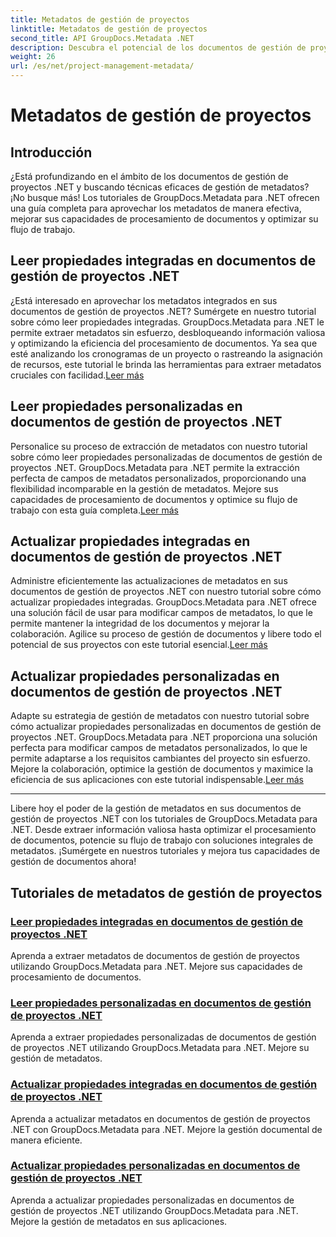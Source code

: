 ```yaml
---
title: Metadatos de gestión de proyectos
linktitle: Metadatos de gestión de proyectos
second_title: API GroupDocs.Metadata .NET
description: Descubra el potencial de los documentos de gestión de proyectos .NET con los tutoriales de GroupDocs.Metadata para .NET. Extraiga, actualice y administre metadatos sin esfuerzo.
weight: 26
url: /es/net/project-management-metadata/
---
```


# Metadatos de gestión de proyectos


## Introducción

¿Está profundizando en el ámbito de los documentos de gestión de proyectos .NET y buscando técnicas eficaces de gestión de metadatos? ¡No busque más! Los tutoriales de GroupDocs.Metadata para .NET ofrecen una guía completa para aprovechar los metadatos de manera efectiva, mejorar sus capacidades de procesamiento de documentos y optimizar su flujo de trabajo.

## Leer propiedades integradas en documentos de gestión de proyectos .NET

 ¿Está interesado en aprovechar los metadatos integrados en sus documentos de gestión de proyectos .NET? Sumérgete en nuestro tutorial sobre cómo leer propiedades integradas. GroupDocs.Metadata para .NET le permite extraer metadatos sin esfuerzo, desbloqueando información valiosa y optimizando la eficiencia del procesamiento de documentos. Ya sea que esté analizando los cronogramas de un proyecto o rastreando la asignación de recursos, este tutorial le brinda las herramientas para extraer metadatos cruciales con facilidad.[Leer más](./read-built-in-properties-project-management-documents/)

## Leer propiedades personalizadas en documentos de gestión de proyectos .NET

 Personalice su proceso de extracción de metadatos con nuestro tutorial sobre cómo leer propiedades personalizadas de documentos de gestión de proyectos .NET. GroupDocs.Metadata para .NET permite la extracción perfecta de campos de metadatos personalizados, proporcionando una flexibilidad incomparable en la gestión de metadatos. Mejore sus capacidades de procesamiento de documentos y optimice su flujo de trabajo con esta guía completa.[Leer más](./read-custom-properties-project-management-documents/)

## Actualizar propiedades integradas en documentos de gestión de proyectos .NET

 Administre eficientemente las actualizaciones de metadatos en sus documentos de gestión de proyectos .NET con nuestro tutorial sobre cómo actualizar propiedades integradas. GroupDocs.Metadata para .NET ofrece una solución fácil de usar para modificar campos de metadatos, lo que le permite mantener la integridad de los documentos y mejorar la colaboración. Agilice su proceso de gestión de documentos y libere todo el potencial de sus proyectos con este tutorial esencial.[Leer más](./update-built-in-properties-project-management-documents/)

## Actualizar propiedades personalizadas en documentos de gestión de proyectos .NET

Adapte su estrategia de gestión de metadatos con nuestro tutorial sobre cómo actualizar propiedades personalizadas en documentos de gestión de proyectos .NET. GroupDocs.Metadata para .NET proporciona una solución perfecta para modificar campos de metadatos personalizados, lo que le permite adaptarse a los requisitos cambiantes del proyecto sin esfuerzo. Mejore la colaboración, optimice la gestión de documentos y maximice la eficiencia de sus aplicaciones con este tutorial indispensable.[Leer más](./update-custom-properties-project-management-documents/)

----

Libere hoy el poder de la gestión de metadatos en sus documentos de gestión de proyectos .NET con los tutoriales de GroupDocs.Metadata para .NET. Desde extraer información valiosa hasta optimizar el procesamiento de documentos, potencie su flujo de trabajo con soluciones integrales de metadatos. ¡Sumérgete en nuestros tutoriales y mejora tus capacidades de gestión de documentos ahora!
## Tutoriales de metadatos de gestión de proyectos
### [Leer propiedades integradas en documentos de gestión de proyectos .NET](./read-built-in-properties-project-management-documents/)
Aprenda a extraer metadatos de documentos de gestión de proyectos utilizando GroupDocs.Metadata para .NET. Mejore sus capacidades de procesamiento de documentos.
### [Leer propiedades personalizadas en documentos de gestión de proyectos .NET](./read-custom-properties-project-management-documents/)
Aprenda a extraer propiedades personalizadas de documentos de gestión de proyectos .NET utilizando GroupDocs.Metadata para .NET. Mejore su gestión de metadatos.
### [Actualizar propiedades integradas en documentos de gestión de proyectos .NET](./update-built-in-properties-project-management-documents/)
Aprenda a actualizar metadatos en documentos de gestión de proyectos .NET con GroupDocs.Metadata para .NET. Mejore la gestión documental de manera eficiente.
### [Actualizar propiedades personalizadas en documentos de gestión de proyectos .NET](./update-custom-properties-project-management-documents/)
Aprenda a actualizar propiedades personalizadas en documentos de gestión de proyectos .NET utilizando GroupDocs.Metadata para .NET. Mejore la gestión de metadatos en sus aplicaciones.